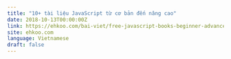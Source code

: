 ```yaml
---
title: "10+ tài liệu JavaScript từ cơ bản đến nâng cao"
date: 2018-10-13T00:00:00Z
link: https://ehkoo.com/bai-viet/free-javascript-books-beginner-advanced
site: ehkoo.com
language: Vietnamese
draft: false
---
```

